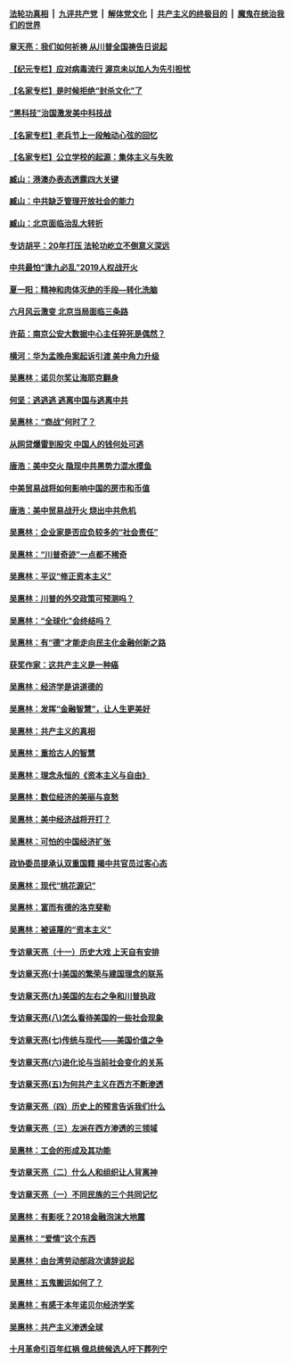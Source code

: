####  [法轮功真相](../../../../basic/blob/master/README.md?t=04140730) &nbsp;|&nbsp; [九评共产党](../../../../9ping.md/blob/master/README.md?t=04140730) &nbsp;|&nbsp; [解体党文化](../../../../jtdwh.md/blob/master/README.md?t=04140730)  &nbsp;|&nbsp; [共产主义的终极目的](../../../../gczydzjmd.md/blob/master/README.md?t=04140730) &nbsp;|&nbsp; [魔鬼在统治我们的世界](../../../../mgztzwmdsj.md/blob/master/README.md?t=04140730) 

#### [章天亮：我们如何祈祷 从川普全国祷告日说起](../pages/nsc423/n11944627.md?t=04140730) 

#### [【纪元专栏】应对病毒流行 渥京未以加人为先引担忧](../pages/nsc423/n11875714.md?t=04140730) 

#### [【名家专栏】是时候拒绝“封杀文化”了](../pages/nsc423/n11814093.md?t=04140730) 

#### [“黑科技”治国激发美中科技战](../pages/nsc423/n11638056.md?t=04140730) 

#### [【名家专栏】老兵节上一段触动心弦的回忆](../pages/nsc423/n11646016.md?t=04140730) 

#### [【名家专栏】公立学校的起源：集体主义与失败](../pages/nsc423/n11601833.md?t=04140730) 

#### [臧山：港澳办表态透露四大关键](../pages/nsc423/n11421628.md?t=04140730) 

#### [臧山：中共缺乏管理开放社会的能力](../pages/nsc423/n11407457.md?t=04140730) 

#### [臧山：北京面临治乱大转折](../pages/nsc423/n11406895.md?t=04140730) 

#### [专访胡平：20年打压 法轮功屹立不倒意义深远](../pages/nsc423/n11398800.md?t=04140730) 

#### [中共最怕“逢九必乱”2019人权战开火](../pages/nsc423/n11385248.md?t=04140730) 

#### [夏一阳：精神和肉体灭绝的手段—转化洗脑](../pages/nsc423/n11368250.md?t=04140730) 

#### [六月风云激变 北京当局面临三条路](../pages/nsc423/n11313668.md?t=04140730) 

#### [许茹：南京公安大数据中心主任猝死是偶然？](../pages/nsc423/n11064744.md?t=04140730) 

#### [横河：华为孟晚舟案起诉引渡 美中角力升级](../pages/nsc423/n11027230.md?t=04140730) 

#### [吴惠林：诺贝尔奖让海耶克翻身](../pages/nsc423/n10890049.md?t=04140730) 

#### [何坚：逃逃逃 逃离中国与逃离中共](../pages/nsc423/n10592891.md?t=04140730) 

#### [吴惠林：“商战”何时了？](../pages/nsc423/n10573558.md?t=04140730) 

#### [从网贷爆雷到股灾 中国人的钱何处可逃](../pages/nsc423/n10572800.md?t=04140730) 

#### [唐浩：美中交火 隐现中共黑势力混水摸鱼](../pages/nsc423/n10544040.md?t=04140730) 

#### [中美贸易战将如何影响中国的房市和币值](../pages/nsc423/n10543697.md?t=04140730) 

#### [唐浩：美中贸易战开火 烧出中共危机](../pages/nsc423/n10540126.md?t=04140730) 

#### [吴惠林：企业家是否应负较多的“社会责任”](../pages/nsc423/n10535022.md?t=04140730) 

#### [吴惠林：“川普奇迹”一点都不稀奇](../pages/nsc423/n10512808.md?t=04140730) 

#### [吴惠林：平议“修正资本主义”](../pages/nsc423/n10495724.md?t=04140730) 

#### [吴惠林：川普的外交政策可预测吗？](../pages/nsc423/n10462387.md?t=04140730) 

#### [吴惠林：“全球化”会终结吗？](../pages/nsc423/n10452838.md?t=04140730) 

#### [吴惠林：有“德”才能走向民主化金融创新之路](../pages/nsc423/n10432292.md?t=04140730) 

#### [获奖作家：这共产主义是一种癌](../pages/nsc423/n10431541.md?t=04140730) 

#### [吴惠林：经济学是讲道德的](../pages/nsc423/n10398014.md?t=04140730) 

#### [吴惠林：发挥“金融智慧”，让人生更美好](../pages/nsc423/n10375019.md?t=04140730) 

#### [吴惠林：共产主义的真相](../pages/nsc423/n10351394.md?t=04140730) 

#### [吴惠林：重拾古人的智慧](../pages/nsc423/n10337691.md?t=04140730) 

#### [吴惠林：理念永恒的《资本主义与自由》](../pages/nsc423/n10316274.md?t=04140730) 

#### [吴惠林：数位经济的美丽与哀愁](../pages/nsc423/n10292946.md?t=04140730) 

#### [吴惠林：美中经济战将开打？](../pages/nsc423/n10258825.md?t=04140730) 

#### [吴惠林：可怕的中国经济扩张](../pages/nsc423/n10219147.md?t=04140730) 

#### [政协委员提承认双重国籍 揭中共官员过客心态](../pages/nsc423/n10208809.md?t=04140730) 

#### [吴惠林：现代“桃花源记”](../pages/nsc423/n10185234.md?t=04140730) 

#### [吴惠林：富而有德的洛克斐勒](../pages/nsc423/n10142264.md?t=04140730) 

#### [吴惠林：被诬蔑的“资本主义”](../pages/nsc423/n10124816.md?t=04140730) 

#### [专访章天亮（十一）历史大戏 上天自有安排](../pages/nsc423/n10094905.md?t=04140730) 

#### [专访章天亮(十)美国的繁荣与建国理念的联系](../pages/nsc423/n10094899.md?t=04140730) 

#### [专访章天亮(九)美国的左右之争和川普执政](../pages/nsc423/n10094889.md?t=04140730) 

#### [专访章天亮(八)怎么看待美国的一些社会现象](../pages/nsc423/n10094857.md?t=04140730) 

#### [专访章天亮(七)传统与现代——美国价值之争](../pages/nsc423/n10093140.md?t=04140730) 

#### [专访章天亮(六)进化论与当前社会变化的关系](../pages/nsc423/n10092036.md?t=04140730) 

#### [专访章天亮(五)为何共产主义在西方不断渗透](../pages/nsc423/n10083620.md?t=04140730) 

#### [专访章天亮（四）历史上的预言告诉我们什么](../pages/nsc423/n10083606.md?t=04140730) 

#### [专访章天亮（三）左派在西方渗透的三领域](../pages/nsc423/n10081115.md?t=04140730) 

#### [吴惠林：工会的形成及其功能](../pages/nsc423/n10080633.md?t=04140730) 

#### [专访章天亮（二）什么人和组织让人背离神](../pages/nsc423/n10076637.md?t=04140730) 

#### [专访章天亮（一）不同民族的三个共同记忆](../pages/nsc423/n10074188.md?t=04140730) 

#### [吴惠林：有影呒？2018金融泡沫大地震](../pages/nsc423/n10040534.md?t=04140730) 

#### [吴惠林：“爱情”这个东西](../pages/nsc423/n10019423.md?t=04140730) 

#### [吴惠林：由台湾劳动部政次请辞说起](../pages/nsc423/n9979679.md?t=04140730) 

#### [吴惠林：五鬼搬运如何了？](../pages/nsc423/n9925338.md?t=04140730) 

#### [吴惠林：有感于本年诺贝尔经济学奖](../pages/nsc423/n9871883.md?t=04140730) 

#### [吴惠林：共产主义渗透全球](../pages/nsc423/n9812748.md?t=04140730) 

#### [十月革命引百年红祸 俄总统候选人吁下葬列宁](../pages/nsc423/n9810182.md?t=04140730) 

